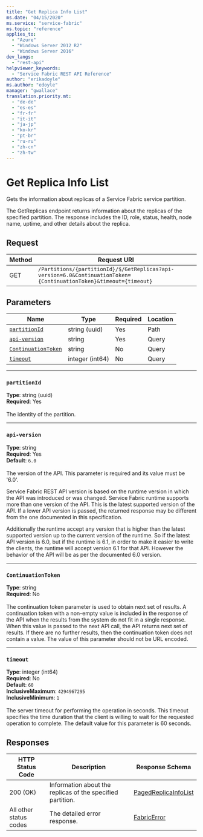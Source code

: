 ```yaml
---
title: "Get Replica Info List"
ms.date: "04/15/2020"
ms.service: "service-fabric"
ms.topic: "reference"
applies_to: 
  - "Azure"
  - "Windows Server 2012 R2"
  - "Windows Server 2016"
dev_langs: 
  - "rest-api"
helpviewer_keywords: 
  - "Service Fabric REST API Reference"
author: "erikadoyle"
ms.author: "edoyle"
manager: "gwallace"
translation.priority.mt: 
  - "de-de"
  - "es-es"
  - "fr-fr"
  - "it-it"
  - "ja-jp"
  - "ko-kr"
  - "pt-br"
  - "ru-ru"
  - "zh-cn"
  - "zh-tw"
---
```

# Get Replica Info List
Gets the information about replicas of a Service Fabric service partition.

The GetReplicas endpoint returns information about the replicas of the specified partition. The response includes the ID, role, status, health, node name, uptime, and other details about the replica.

## Request
| Method | Request URI |
| ------ | ----------- |
| GET | `/Partitions/{partitionId}/$/GetReplicas?api-version=6.0&ContinuationToken={ContinuationToken}&timeout={timeout}` |


## Parameters
| Name | Type | Required | Location |
| --- | --- | --- | --- |
| [`partitionId`](#partitionid) | string (uuid) | Yes | Path |
| [`api-version`](#api-version) | string | Yes | Query |
| [`ContinuationToken`](#continuationtoken) | string | No | Query |
| [`timeout`](#timeout) | integer (int64) | No | Query |

____
### `partitionId`
__Type__: string (uuid) <br/>
__Required__: Yes<br/>
<br/>
The identity of the partition.

____
### `api-version`
__Type__: string <br/>
__Required__: Yes<br/>
__Default__: `6.0` <br/>
<br/>
The version of the API. This parameter is required and its value must be '6.0'.

Service Fabric REST API version is based on the runtime version in which the API was introduced or was changed. Service Fabric runtime supports more than one version of the API. This is the latest supported version of the API. If a lower API version is passed, the returned response may be different from the one documented in this specification.

Additionally the runtime accept any version that is higher than the latest supported version up to the current version of the runtime. So if the latest API version is 6.0, but if the runtime is 6.1, in order to make it easier to write the clients, the runtime will accept version 6.1 for that API. However the behavior of the API will be as per the documented 6.0 version.


____
### `ContinuationToken`
__Type__: string <br/>
__Required__: No<br/>
<br/>
The continuation token parameter is used to obtain next set of results. A continuation token with a non-empty value is included in the response of the API when the results from the system do not fit in a single response. When this value is passed to the next API call, the API returns next set of results. If there are no further results, then the continuation token does not contain a value. The value of this parameter should not be URL encoded.

____
### `timeout`
__Type__: integer (int64) <br/>
__Required__: No<br/>
__Default__: `60` <br/>
__InclusiveMaximum__: `4294967295` <br/>
__InclusiveMinimum__: `1` <br/>
<br/>
The server timeout for performing the operation in seconds. This timeout specifies the time duration that the client is willing to wait for the requested operation to complete. The default value for this parameter is 60 seconds.

## Responses

| HTTP Status Code | Description | Response Schema |
| --- | --- | --- |
| 200 (OK) | Information about the replicas of the specified partition.<br/> | [PagedReplicaInfoList](sfclient-v71-model-pagedreplicainfolist.md) |
| All other status codes | The detailed error response.<br/> | [FabricError](sfclient-v71-model-fabricerror.md) |
